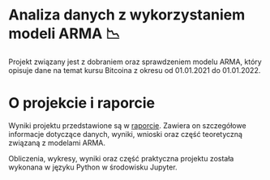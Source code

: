 # Analiza danych z wykorzystaniem modeli ARMA :chart_with_downwards_trend:
Projekt związany jest z dobraniem oraz sprawdzeniem modelu ARMA, który opisuje dane na temat kursu Bitcoina z okresu od 01.01.2021 do 01.01.2022.
# O projekcie i raporcie
Wyniki projektu przedstawione są w [raporcie](https://ajanczewska.github.io/arma-model-analysis/raport.pdf).
Zawiera on szczegółowe informacje dotyczące danych, wyniki, wnioski oraz część teoretyczną związaną z modelami ARMA.

Obliczenia, wykresy, wyniki oraz część praktyczna projektu została wykonana w języku Python w środowisku Jupyter.
